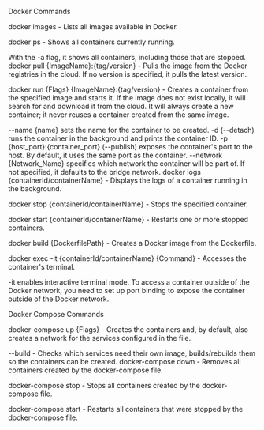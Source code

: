 Docker Commands

docker images - Lists all images available in Docker.

docker ps - Shows all containers currently running.

With the -a flag, it shows all containers, including those that are stopped.
docker pull {ImageName}:{tag/version} - Pulls the image from the Docker registries in the cloud. If no version is specified, it pulls the latest version.

docker run {Flags} {ImageName}:{tag/version} - Creates a container from the specified image and starts it. If the image does not exist locally, it will search for and download it from the cloud. It will always create a new container; it never reuses a container created from the same image.

--name {name} sets the name for the container to be created.
-d (--detach) runs the container in the background and prints the container ID.
-p {host_port}:{container_port} (--publish) exposes the container's port to the host. By default, it uses the same port as the container.
--network {Network_Name} specifies which network the container will be part of. If not specified, it defaults to the bridge network.
docker logs {containerId/containerName} - Displays the logs of a container running in the background.

docker stop {containerId/containerName} - Stops the specified container.

docker start {containerId/containerName} - Restarts one or more stopped containers.

docker build {DockerfilePath} - Creates a Docker image from the Dockerfile.

docker exec -it {containerId/containerName} {Command} - Accesses the container's terminal.

-it enables interactive terminal mode.
To access a container outside of the Docker network, you need to set up port binding to expose the container outside of the Docker network.

Docker Compose Commands

docker-compose up {Flags} - Creates the containers and, by default, also creates a network for the services configured in the file.

--build - Checks which services need their own image, builds/rebuilds them so the containers can be created.
docker-compose down - Removes all containers created by the docker-compose file.

docker-compose stop - Stops all containers created by the docker-compose file.

docker-compose start - Restarts all containers that were stopped by the docker-compose file.

